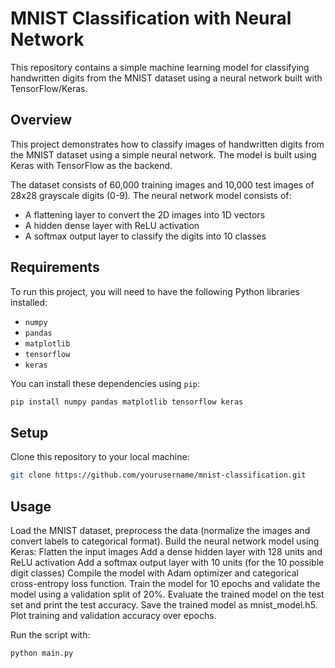 # MNIST Classification with Neural Network

This repository contains a simple machine learning model for classifying handwritten digits from the MNIST dataset using a neural network built with TensorFlow/Keras.

## Overview

This project demonstrates how to classify images of handwritten digits from the MNIST dataset using a simple neural network. The model is built using Keras with TensorFlow as the backend.

The dataset consists of 60,000 training images and 10,000 test images of 28x28 grayscale digits (0-9). The neural network model consists of:
- A flattening layer to convert the 2D images into 1D vectors
- A hidden dense layer with ReLU activation
- A softmax output layer to classify the digits into 10 classes

## Requirements

To run this project, you will need to have the following Python libraries installed:

- `numpy`
- `pandas`
- `matplotlib`
- `tensorflow`
- `keras`

You can install these dependencies using `pip`:

```bash
pip install numpy pandas matplotlib tensorflow keras
```

## Setup
Clone this repository to your local machine:
```bash
git clone https://github.com/yourusername/mnist-classification.git
```


## Usage
Load the MNIST dataset, preprocess the data (normalize the images and convert labels to categorical format).
Build the neural network model using Keras:
Flatten the input images
Add a dense hidden layer with 128 units and ReLU activation
Add a softmax output layer with 10 units (for the 10 possible digit classes)
Compile the model with Adam optimizer and categorical cross-entropy loss function.
Train the model for 10 epochs and validate the model using a validation split of 20%.
Evaluate the trained model on the test set and print the test accuracy.
Save the trained model as mnist_model.h5.
Plot training and validation accuracy over epochs.

Run the script with:
```bash
python main.py
```
